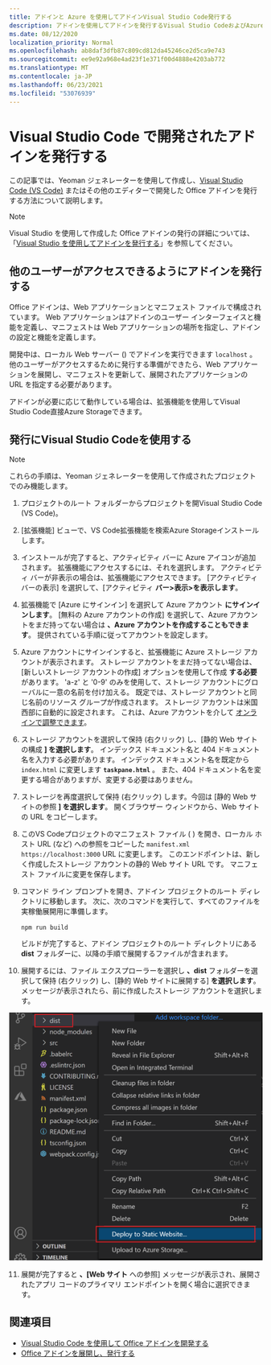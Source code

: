 ```yaml
---
title: アドインと Azure を使用してアドインVisual Studio Code発行する
description: アドインを使用してアドインを発行するVisual Studio CodeおよびAzure Active Directory
ms.date: 08/12/2020
localization_priority: Normal
ms.openlocfilehash: ab8daf3dfb87c809cd812da45246ce2d5ca9e743
ms.sourcegitcommit: ee9e92a968e4ad23f1e371f00d4888e4203ab772
ms.translationtype: MT
ms.contentlocale: ja-JP
ms.lasthandoff: 06/23/2021
ms.locfileid: "53076939"
---
```

# <a name="publish-an-add-in-developed-with-visual-studio-code"></a>Visual Studio Code で開発されたアドインを発行する

この記事では、Yeoman ジェネレーターを使用して作成し、[Visual Studio Code (VS Code)](https://code.visualstudio.com) またはその他のエディターで開発した Office アドインを発行する方法について説明します。

> [!NOTE]
> Visual Studio を使用して作成した Office アドインの発行の詳細については、「[Visual Studio を使用してアドインを発行する](package-your-add-in-using-visual-studio.md)」を参照してください。

## <a name="publishing-an-add-in-for-other-users-to-access"></a>他のユーザーがアクセスできるようにアドインを発行する

Office アドインは、Web アプリケーションとマニフェスト ファイルで構成されています。 Web アプリケーションはアドインのユーザー インターフェイスと機能を定義し、マニフェストは Web アプリケーションの場所を指定し、アドインの設定と機能を定義します。

開発中は、ローカル Web サーバー () でアドインを実行できます `localhost` 。 他のユーザーがアクセスするために発行する準備ができたら、Web アプリケーションを展開し、マニフェストを更新して、展開されたアプリケーションの URL を指定する必要があります。

アドインが必要に応じて動作している場合は、拡張機能を使用してVisual Studio Code直接Azure Storageできます。

## <a name="using-visual-studio-code-to-publish"></a>発行にVisual Studio Codeを使用する

>[!NOTE]
> これらの手順は、Yeoman ジェネレーターを使用して作成されたプロジェクトでのみ機能します。

1. プロジェクトのルート フォルダーからプロジェクトを開Visual Studio Code (VS Code)。
2. [拡張機能] ビューで、VS Code拡張機能を検索Azure Storageインストールします。
3. インストールが完了すると、アクティビティ バーに Azure アイコンが追加されます。 拡張機能にアクセスするには、それを選択します。 アクティビティ バーが非表示の場合は、拡張機能にアクセスできます。 [アクティビティ バーの表示] を選択して、[アクティビティ **バー>表示>を表示します**。
4. 拡張機能で [Azure にサインイン] を選択して Azure アカウント **にサインインします**。 [無料の Azure アカウントの作成] を選択して、Azure アカウントをまだ持ってない場合は **、Azure アカウントを作成することもできます**。 提供されている手順に従ってアカウントを設定します。
5. Azure アカウントにサインインすると、拡張機能に Azure ストレージ アカウントが表示されます。 ストレージ アカウントをまだ持ってない場合は、[新しいストレージ アカウントの作成] オプションを使用して作成 **する必要** があります。 'a-z' と '0-9' のみを使用して、ストレージ アカウントにグローバルに一意の名前を付け加える。 既定では、ストレージ アカウントと同じ名前のリソース グループが作成されます。 ストレージ アカウントは米国西部に自動的に設定されます。 これは、Azure アカウントを介して [オンラインで調整できます](https://portal.azure.com/)。
6. ストレージ アカウントを選択して保持 (右クリック) し、[静的 Web サイトの構成 **] を選択します**。 インデックス ドキュメント名と 404 ドキュメント名を入力する必要があります。 インデックス ドキュメント名を既定から `index.html` に変更します **`taskpane.html`** 。 また、404 ドキュメント名を変更する場合がありますが、変更する必要はありません。
7. ストレージを再度選択して保持 (右クリック) します。今回は [静的 Web サイトの参照 **] を選択します**。 開くブラウザー ウィンドウから、Web サイトの URL をコピーします。
8. このVS Codeプロジェクトのマニフェスト ファイル ( ) を開き、ローカル ホスト URL (など) への参照をコピーした `manifest.xml` `https://localhost:3000` URL に変更します。 このエンドポイントは、新しく作成したストレージ アカウントの静的 Web サイト URL です。 マニフェスト ファイルに変更を保存します。
9. コマンド ライン プロンプトを開き、アドイン プロジェクトのルート ディレクトリに移動します。 次に、次のコマンドを実行して、すべてのファイルを実稼働展開用に準備します。

    ```command&nbsp;line
    npm run build
    ```

    ビルドが完了すると、アドイン プロジェクトのルート ディレクトリにある **dist** フォルダーに、以降の手順で展開するファイルが含まれます。

10. 展開するには、ファイル エクスプローラーを選択し **、dist** フォルダーを選択して保持 (右クリック) し、[静的 Web サイトに展開する] **を選択します**。 メッセージが表示されたら、前に作成したストレージ アカウントを選択します。

![静的 Web サイトへの展開。](../images/deploy-to-static-website.png)

11. 展開が完了すると **、[Web サイト** への参照] メッセージが表示され、展開されたアプリ コードのプライマリ エンドポイントを開く場合に選択できます。

## <a name="see-also"></a>関連項目

- [Visual Studio Code を使用して Office アドインを開発する](../develop/develop-add-ins-vscode.md)
- [Office アドインを展開し、発行する](../publish/publish.md)
